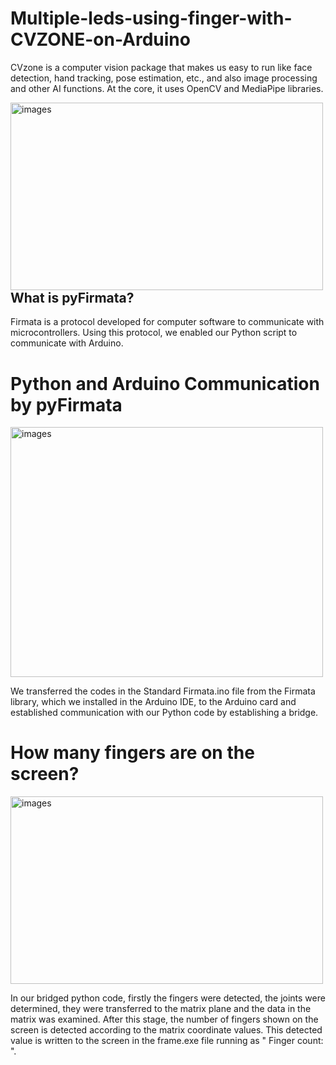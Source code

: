 # Multiple-leds-using-finger-with-CVZONE-on-Arduino
<p>CVzone is a computer vision package that makes us easy to run like face detection, hand tracking, pose estimation, etc., and also image processing and other AI functions. At the core, it uses OpenCV and MediaPipe libraries.<p>

<img src="https://github.com/busolbuse/Multiple-leds-using-finger-with-CVZONE-on-Arduino/assets/147637348/1a43a3b7-4853-4d07-8b66-862930ea9a8c" alt="images" align="left" width="500" height="300">

## What is pyFirmata?

Firmata is a protocol developed for computer software to communicate with microcontrollers. Using this protocol, we enabled our Python script to communicate with Arduino.

# Python and Arduino Communication by pyFirmata

<img src="https://github.com/busolbuse/Multiple-leds-using-finger-with-CVZONE-on-Arduino/assets/147637348/e08c1dc9-65e6-4140-9db6-83117c3176e7" alt="images"  width="500" height="400">

We transferred the codes in the Standard Firmata.ino file from the Firmata library, which we installed in the Arduino IDE, to the Arduino card and established communication with our Python code by establishing a bridge.

# How many fingers are on the screen?

<img src="https://github.com/busolbuse/Multiple-leds-using-finger-with-CVZONE-on-Arduino/assets/147637348/3f178cc4-9dd2-44e4-9b7b-e7c18158b268" alt="images"  width="500" height="300">

In our bridged python code, firstly the fingers were detected, the joints were determined, they were transferred to the matrix plane and the data in the matrix was examined. After this stage, the number of fingers shown on the screen is detected according to the matrix coordinate values. This detected value is written to the screen in the frame.exe file running as " Finger count: ".

##
